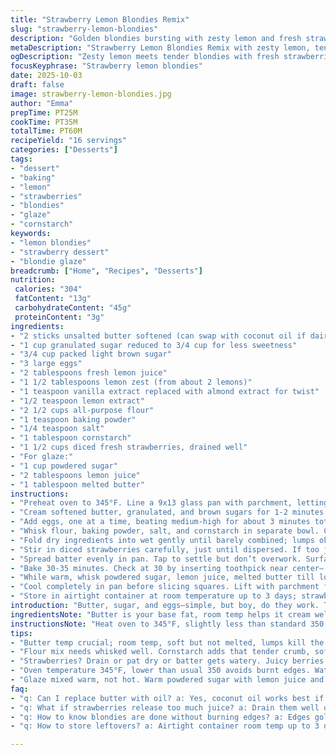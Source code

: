 ```yaml
---
title: "Strawberry Lemon Blondies Remix"
slug: "strawberry-lemon-blondies"
description: "Golden blondies bursting with zesty lemon and fresh strawberries. Butter whipped with sugars till airy; eggs and lemon meld in for tangy moisture. Flour blended with baking powder and cornstarch for tender crumb. Strawberries folded gently to keep texture, baked till edges turn deep gold and toothpick comes with a few moist crumbs. Glaze drizzled warm, tart and sweet balance the rich bars. Notes on ingredient swaps, timing tweaks, visual cues— for cooks who trust sight, smell, feel over clock."
metaDescription: "Strawberry Lemon Blondies Remix with zesty lemon, tender crumb from cornstarch, fresh berries, and a tangy glaze. Baking tips and swaps included."
ogDescription: "Zesty lemon meets tender blondies with fresh strawberries folded in. Tangy glaze seals the deal. Watch edges color and toothpick crumbs for doneness."
focusKeyphrase: "Strawberry lemon blondies"
date: 2025-10-03
draft: false
image: strawberry-lemon-blondies.jpg
author: "Emma"
prepTime: PT25M
cookTime: PT35M
totalTime: PT60M
recipeYield: "16 servings"
categories: ["Desserts"]
tags:
- "dessert"
- "baking"
- "lemon"
- "strawberries"
- "blondies"
- "glaze"
- "cornstarch"
keywords:
- "lemon blondies"
- "strawberry dessert"
- "blondie glaze"
breadcrumb: ["Home", "Recipes", "Desserts"]
nutrition: 
 calories: "304"
 fatContent: "13g"
 carbohydrateContent: "45g"
 proteinContent: "3g"
ingredients:
- "2 sticks unsalted butter softened (can swap with coconut oil if dairy-free)"
- "1 cup granulated sugar reduced to 3/4 cup for less sweetness"
- "3/4 cup packed light brown sugar"
- "3 large eggs"
- "2 tablespoons fresh lemon juice"
- "1 1/2 tablespoons lemon zest (from about 2 lemons)"
- "1 teaspoon vanilla extract replaced with almond extract for twist"
- "1/2 teaspoon lemon extract"
- "2 1/2 cups all-purpose flour"
- "1 teaspoon baking powder"
- "1/4 teaspoon salt"
- "1 tablespoon cornstarch"
- "1 1/2 cups diced fresh strawberries, drained well"
- "For glaze:"
- "1 cup powdered sugar"
- "2 tablespoons lemon juice"
- "1 tablespoon melted butter"
instructions:
- "Preheat oven to 345°F. Line a 9x13 glass pan with parchment, letting sides overhang for easy lift-out later."
- "Cream softened butter, granulated, and brown sugars for 1-2 minutes until fluffy but not grainy. Stop early if mixture feels greasy or too soft, else bars may spread too much."
- "Add eggs, one at a time, beating medium-high for about 3 minutes total. Scrape bowl often. Mixture loosens, may look curdled— normal. Add lemon juice, zest, vanilla and lemon extract. Beat just until combined; avoid overmixing here to keep air bubbles intact."
- "Whisk flour, baking powder, salt, and cornstarch in separate bowl. Cornstarch key for tender crumb— don’t skip."
- "Fold dry ingredients into wet gently until barely combined; lumps okay. Overmix leads to tougher blondies."
- "Stir in diced strawberries carefully, just until dispersed. If too juicy, drain or pat dry to avoid soggy spots in batter."
- "Spread batter evenly in pan. Tap to settle but don’t overwork. Surface should be slightly textured, not perfectly smooth."
- "Bake 30-35 minutes. Check at 30 by inserting toothpick near center— should come out with few moist crumbs, no wet batter. Edges deepen to warm golden brown with slight crispness. Internal jiggle will set upon cooling."
- "While warm, whisk powdered sugar, lemon juice, melted butter till loose glaze. Spread evenly over blondies to soak in slightly, adding tang against sweet base."
- "Cool completely in pan before slicing squares. Lift with parchment flaps, slice on cutting board for clean edges."
- "Store in airtight container at room temperature up to 3 days; strawberries lose fresh bite after prolonged storage. Freeze unglazed bars for up to 1 month, thaw before glazing."
introduction: "Butter, sugar, and eggs—simple, but boy, do they work. The key? Creaming till fluffy, not melting butter into a pool. Don’t rush or air won’t get trapped, and your blondies go flat. Then comes sharp lemon, zesty, poking through sweet heat from brown sugar. I learned to ditch the standard vanilla for almond extract sometimes, adds a surprising depth that plays nice with strawberries. Folding flour with cornstarch trick for tenderness, stops bars from turning into hockey pucks. Watch edges over baking: golden, firm, cracking slightly— smells citrusy with sugary warmth. Glaze? Not just a garnish but a punch of acid balanced with butter’s richness. Slice with a serrated knife once cold; messy if warm. My kitchen’s tried and true, mistakes included."
ingredientsNote: "Butter is your base fat, room temp helps it cream well; fridge cold means lumps, melted means greasy batter. Granulated sugar can be halved if not into very sweet. Brown sugar adds moisture, depth— don’t skip. Eggs provide structure, freshness critical; older eggs risk flat flavor. Lemon juice and zest both needed: juice for tang, zest for oils and smell. Vanilla extract replaced with almond for a nutty, sophisticated note —play with it. Flour and cornstarch combined for balance—not too dense, still moist. Baking powder quickens rise but don’t substitute with baking soda; outcome differs. Strawberries, use ripe but firm ones; too soggy, and blondies weep. For glaze, powdered sugar and lemon juice is classic; adding melted butter smooths it out—acts like a glue. If no lemon extract, increase zest slightly or add orange zest for variation."
instructionsNote: "Heat oven to 345°F, slightly less than standard 350 to avoid overbrowning edges. Parchment lining crucial for easy removal—have those corners up to grab bars without mess. Cream butter and sugars till color lightens, texture turns fluffy; hear the mixer slowing down and the batter thickening—that’s it. Eggs added slowly so mixture doesn’t break. Mixture looks split mid-beating—don’t panic, happens when acid hits dairy. Dry ingredients folded in gently; skip electric mixer here to avoid gluten overdevelopment. Strawberries folded last, give moist bites but overmix makes batter watery. Spreading batter should not be trowelled smooth. Bake on center rack—edges turn golden, middle slightly soft, jiggle with a gentle shake. Toothpick test more reliable than timer. Glaze applied warm to soak in aroma, not cold or it cracks. Cooling fully is essential; cutting too early ruins shape and texture. Store in cool place, avoid fridge which toughens texture. For freeze-thaw, bars best without glaze to avoid sogginess."
tips:
- "Butter temp crucial; room temp, soft but not melted, lumps kill the air. Cream with sugars till thick, listen for mixer slow down. Too warm butter means greasy batter, bars spread flat. Start slow to hold air bubbles; eggs added one by one helps with structure. Mixture looks curdled? Normal, acid hits dairy mid-beat. Mix time here matters, too long clips air, too short leaves clumps."
- "Flour mix needs whisked well. Cornstarch adds that tender crumb, softens edges, stops tough bars. Baking powder for rise, not soda, else weird flavors or fast rise mess texture. Fold dry into wet carefully, don't overbeat or gluten toughens. Lumps okay! They vanish after bake. Electric mixer skips here to keep crumb soft and avoid rubbery blondies."
- "Strawberries? Drain or pat dry or batter gets watery. Juicy berries make soggy spots. Fold gently, barely mixed in; too much breaks berries and releases more liquid. Spread batter unevenly sometimes; surface slightly bumpy means more texture later, no glass-smooth pressing. Tap pan lightly to settle batter, avoid heavy shaking or too much air loss."
- "Oven temperature 345°F, lower than usual 350 avoids burnt edges. Watch color not time. Toothpick test beats timers; inserted near center, comes out with moist crumbs but no wet batter signals done. Edges deepen golden brown, slightly crisp. Middle jiggles then firms after cooling. Overbake dries bars, underbake leaves gooey mess. Visual and tactile cues guide more than clock."
- "Glaze mixed warm, not hot. Warm powdered sugar with lemon juice and melted butter till loose, pour quickly while blondies still warm to soak in slightly. Too cool glaze cracks or sits on top. Butter in glaze balances acid sharpness, adds richness, acts like glue. Cool completely before slicing or bars crumble. Serrated knife helps cut clean; warm bars tear or smoosh."
faq:
- "q: Can I replace butter with oil? a: Yes, coconut oil works best if dairy-free but texture shifts slightly. Butter adds flavor and creaminess; oil moistens but no fluff. Adjust baking time slightly as oils heat differently. Melt then cool oil instead of creaming for best results."
- "q: What if strawberries release too much juice? a: Drain them well or pat dry before folding in. Overly juicy berries make batter runny and cause soggy spots inside bars. Freeze-dried berries could work but change texture. Adding extra flour mix not advised; breaks balance."
- "q: How to know blondies are done without burning edges? a: Edges golden, firm, slight crispness. Insert toothpick near center; comes out with few moist crumbs, no wet batter. Middle should jiggle lightly but hold shape. Oven temps vary; watch color and texture over strict minutes. Remove immediately once signals appear."
- "q: How to store leftovers? a: Airtight container room temp up to 3 days keeps texture. Strawberries lose bite after long resting. Avoid fridge, dries bars out or makes crumb tough. Freeze unglazed bars up to a month; thaw before glazing. Glaze soggy after freeze if applied first."

---
```

